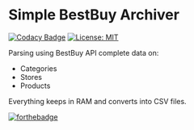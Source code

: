 # Simple BestBuy Archiver

[![Codacy Badge](https://api.codacy.com/project/badge/Grade/6759ffd9fd9741d2a3e9fcf8555f91c2)](https://www.codacy.com/app/Rotzke/bestbuy?utm_source=github.com&utm_medium=referral&utm_content=Rotzke/bestbuy&utm_campaign=badger)
[![License: MIT](https://img.shields.io/badge/License-MIT-yellow.svg)](https://opensource.org/licenses/MIT)

Parsing using BestBuy API complete data on:
- Categories
- Stores
- Products

Everything keeps in RAM and converts into CSV files.

[![forthebadge](http://forthebadge.com/images/badges/contains-technical-debt.svg)](http://forthebadge.com)
